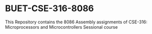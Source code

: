 # BUET-CSE-316-8086
This Repository contains the 8086 Assembly assignments of CSE-316: Microprocessors and Microcontrollers Sessional course
